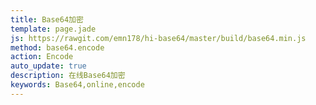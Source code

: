 ```yaml
---
title: Base64加密
template: page.jade
js: https://rawgit.com/emn178/hi-base64/master/build/base64.min.js
method: base64.encode
action: Encode
auto_update: true
description: 在线Base64加密
keywords: Base64,online,encode
---
```

